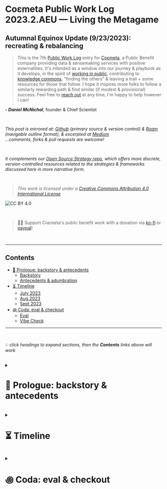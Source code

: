 # Coεmeta Public Work Log 2023.2.AEU — Living the Metagame <!-- omit in toc -->

## Autumnal Equinox Update (9/23/2023): recreating & rebalancing    <!-- omit in toc -->

> This is the 7th [Public Work Log](https://github.com/coemeta/public-work-log/) entry for [Coεmeta](https://coemeta.xyz/), a Public Benefit company providing data & sensemaking services with positive externalities. It's intended as a window into our journey & playbook as it develops, in the spirit of [working in public](https://nesslabs.com/work-in-public), contributing to [knowledge commons](https://en.wikipedia.org/wiki/Knowledge_commons), "finding the others" & leaving a trail + some resources for those that follow. I hope it inspires more folks to follow a similarly rewarding path & find similar (if modest & provisional) success. Feel free to [reach out](mailto:daniel@coemeta.com) at any time, I'm happy to help however I can!  

_**- Daniel McNichol**_, founder & Chief Scientist

<br>

_This post is mirrored at: [Github](https://github.com/coemeta/public-work-log) (primary source & version control) & [Roam](https://roamresearch.com/#/app/coemeta/page/CfFHmLnmj) (navigable outline format), & excerpted at [Medium](https://medium.com/coemeta/)_  
_...comments, forks & pull requests are welcome!_

<br>  

_It complements our [Open Source Strategy repo](https://github.com/coemeta/open-source-strategy), which offers more discrete, version-controlled resources related to the strategies & frameworks discussed here in more narrative form._

<br>

> _This work is licensed under a [Creative Commons Attribution 4.0 International License](http://creativecommons.org/licenses/by/4.0/)_

![CC BY 4.0](https://camo.githubusercontent.com/72af7c8e70a45c471163e803748d0338b3b2b52f6b040804e549e4163de72a58/68747470733a2f2f692e6372656174697665636f6d6d6f6e732e6f72672f6c2f62792f342e302f38387833312e706e67)  

<br>

> 🙏🏼 Support Coεmeta's public benefit work with a donation via [ko-fi](https://ko-fi.com/coemeta) or [paypal](https://www.paypal.com/donate/?hosted_button_id=7W4M66QGW3LT8)!  

<br>

---

## Contents
- [📜 Prologue: backstory \& antecedents](#-prologue-backstory--antecedents)
    - [Backstory](#backstory)
    - [Antecedents \& adumbration](#antecedents--adumbration)
- [⏳ Timeline](#-timeline)
    - [July 2023](#july-2023)
    - [Aug 2023](#aug-2023)
    - [Sept 2023](#sept-2023)
- [꩜ Coda: eval \& checkout](#-coda-eval--checkout)
    - [Eval](#eval)
    - [Vibe Check](#vibe-check)

---

<br>

💡 *click headings to expand sections, then the **Contents** links above will work*

<br>

<details>
<summary>

# 📜 Prologue: backstory & antecedents
</summary>

<details>
<summary>  

### Backstory
</summary>

**_Coεmeta_** is an attempt at an [infinite game](https://en.wikipedia.org/wiki/Finite_and_Infinite_Games). **The goal of infinite games is not to win, but to keep playing.**   

I consider this the _metagame_ (as opposed to endgame):    
>*a more **balanced**, **integrated**, **enriching** & **impactful** life in **greater community***

<br>

To pursue this metagame indefinitely (aka "infinitely"), I needed to reclaim some agency & autonomy in my work. So Coεmeta is also currently a [Pennsylvania Public Benefit LLC](https://coemeta.notion.site/coemeta/Co-meta-co-eh-meta-Data-Sensemaking-Services-9b764a49e7644703a64eda8f95084156#b97ace661ee84e81816b67d947ddbf53), serving as a vehicle for more traditional freelance & consulting work, as well as broader public-benefit oriented activities.   

<br>

> _(My longer-term vision for Coεmeta as a formal entity is something more like a _[worker-owned cooperative](https://institute.coop/what-worker-cooperative)_ or _[DAO](https://en.wikipedia.org/wiki/Decentralized_autonomous_organization)_ with shared collective ownership, or at least part of a federated network of _[mutual aid](https://en.wikipedia.org/wiki/Mutual_aid_%28organization_theory%29)_ & partnerships with other "self-sovereign"_ **ɛ** _groups or entities. This is part of the "in greater community" aspect of the metagame.)_   

<br>

So **Coεmeta is not exactly a traditional 'venture' or typical small business or startup etc**, but assumes some of those trappings for now. The [first log entry](2022.0.veu.md) recaps more of the motivations & considerations underlying all of this, & our [Open Source Strategy repo](https://github.com/coemeta/open-source-strategy) describes some of the strategic planning & wayfinding models used so far.     

<br>  

As elaborated throughout these artifacts, **public work & contributing to knowledge commons are core parts of the overall metagame strategy & ethos**. So these posts are part of that: figuring it out as I go, learning while doing, in public. This entry picks up where the previous left off. (The timing & titles of these entries should make the intended heliocentric publishing cadence clear.)   

<br>

ɛ NB: I'm generally skeptical of this terminology & its associations with neoliberal / libertarian fantasies of fully atomized "[sovereign individuals](https://www.radicalxchange.org/media/blog/sovereign-nonsense/)", but "independent" isn't quite adequate either.   

</details>

<br>   

<details>
<summary>   

### Antecedents & adumbration
</summary>   

This is the **2nd cycle of [Public Work Logs](https://github.com/coemeta/public-work-log)**, & the **3rd update of the cycle**. **[Last update](2023.1.msu.md)**, I [described](2023.1.msu.md#-timeline) **going off script on an indefinite car-life adventure**, **cashing in accrued lifestyle credit** & **reinvesting pasts harvests across a broader "8 capital" portfolio**. That adventure & rebalancing **continued throughout the summer & early fall, taking me all the way around the country**, with a target return date of late October.   

<br>

Similar to **[last autumn's update](2022.2.aeu.md)**, **vacation & real-world relations took precedence**, with **client work & life-admin logistics** consuming most remaining time & energy. But the other **[long-neglected pillars](2022.3.wsu.md#-prologue--epilogue-♻️-a-tldr) are not yet in ruins** — _in fact were obliquely bolstered_ — & are anyway mere **buttresses for the [metagame](#-prologue-backstory--antecedents)**, which this trip incarnated.   


</details>

</details>

<br>

<details>
<summary>  

# ⏳ Timeline
</summary>

_A brief timeline of relevant events, from the midsummer solstice of June 2023, to the autumn equinox of Sept 2023._   

_(see the full timeline to-date [here](https://roamresearch.com/#/app/coemeta/page/EkP-exB0L))_   

<br>  

<details>
<summary>  

### July 2023
</summary>

- **Set out cross country** after initial regional car camping trips 
  - <blockquote class="twitter-tweet"><p lang="en" dir="ltr">we&#39;re so back <a href="https://t.co/JbkIdEd5X2">pic.twitter.com/JbkIdEd5X2</a></p>&mdash; Daniel Coεmeta McNichol (@dnlmc) <a href="https://twitter.com/dnlmc/status/1683620005974343681?ref_src=twsrc%5Etfw">July 24, 2023</a></blockquote> <script async src="https://platform.twitter.com/widgets.js" charset="utf-8"></script>
  - ... first wave of road-weariness sets in 
    - <blockquote class="twitter-tweet"><p lang="en" dir="ltr">gm<br><br>im a lil tired <a href="https://t.co/yTmDh62fnl">pic.twitter.com/yTmDh62fnl</a></p>&mdash; Daniel Coεmeta McNichol (@dnlmc) <a href="https://twitter.com/dnlmc/status/1682034457514217479?ref_src=twsrc%5Etfw">July 20, 2023</a></blockquote> <script async src="https://platform.twitter.com/widgets.js" charset="utf-8"></script> 

- **Publish initial [kNotwork convos](https://www.youtube.com/@CoemetaLifecraft)** to [youtube](https://www.youtube.com/@CoemetaLifecraft) & [podcast](https://podcasters.spotify.com/pod/show/coemetalifecraft) feeds
  - <blockquote class="twitter-tweet"><p lang="en" dir="ltr">🪢 kNotwork session #1 🪢<a href="https://t.co/WxWhiLZXuL">https://t.co/WxWhiLZXuL</a></p>&mdash; Daniel Coεmeta McNichol (@dnlmc) <a href="https://twitter.com/dnlmc/status/1681379648704323586?ref_src=twsrc%5Etfw">July 18, 2023</a></blockquote> <script async src="https://platform.twitter.com/widgets.js" charset="utf-8"></script>
  - <blockquote class="twitter-tweet"><p lang="en" dir="ltr">𝓴𝓝𝓸𝓽𝔀𝓸𝓻𝓴 Sessions #2 | NO ONE WANTS TO DO KNOWLEDGE WORK w/ mad lad <a href="https://twitter.com/MangoZeus?ref_src=twsrc%5Etfw">@MangoZeus</a><br><br>aptly themed as i&#39;m back on forest time &amp; behind on fake email world housekeeping, but want to at least keep these full sessions streaming out. more to come!<br><br>🔗 below<a href="https://t.co/8qlexnrbm1">https://t.co/8qlexnrbm1</a> <a href="https://t.co/kOUUcyPWOf">pic.twitter.com/kOUUcyPWOf</a></p>&mdash; Daniel Coεmeta McNichol (@dnlmc) <a href="https://twitter.com/dnlmc/status/1684611165895131137?ref_src=twsrc%5Etfw">July 27, 2023</a></blockquote> <script async src="https://platform.twitter.com/widgets.js" charset="utf-8"></script>
  - ...& **elaborate kNotwork theory** a bit
    - <blockquote class="twitter-tweet"><p lang="und" dir="ltr"><a href="https://t.co/IN2dqb86sP">https://t.co/IN2dqb86sP</a></p>&mdash; Daniel Coεmeta McNichol (@dnlmc) <a href="https://twitter.com/dnlmc/status/1675946901663805454?ref_src=twsrc%5Etfw">February 4, 2023</a></blockquote>
    - <blockquote class="twitter-tweet"><p lang="en" dir="ltr">lets get concrete<br><br>here&#39;s an exemplar of state &amp; market intermediation (absorption &amp; dissolution) of peer-2-peer social ties &amp; interdependence<br><br>the US farm credit system institutionalized &amp; largely displaced p2p mutual banking practices, then outgrew &amp; left behind small producers <a href="https://t.co/d1htm5ESgg">pic.twitter.com/d1htm5ESgg</a></p>&mdash; Daniel Coεmeta McNichol (@dnlmc) <a href="https://twitter.com/dnlmc/status/1676973721150693378?ref_src=twsrc%5Etfw">July 6, 2023</a></blockquote> <script async src="https://platform.twitter.com/widgets.js" charset="utf-8"></script>

</details>

<details>
<summary>  

### Aug 2023
</summary>  

- **Moar travel & camping** 
  - <blockquote class="twitter-tweet"><p lang="en" dir="ltr">aaand we&#39;re back <a href="https://t.co/NqtagHCQGA">pic.twitter.com/NqtagHCQGA</a></p>&mdash; Daniel Coεmeta McNichol (@dnlmc) <a href="https://twitter.com/dnlmc/status/1691581322668519441?ref_src=twsrc%5Etfw">August 15, 2023</a></blockquote> <script async src="https://platform.twitter.com/widgets.js" charset="utf-8"></script>
  - <blockquote class="twitter-tweet"><p lang="en" dir="ltr">druidmode late night grind <a href="https://t.co/7ArdLs6MVC">pic.twitter.com/7ArdLs6MVC</a></p>&mdash; Daniel Coεmeta McNichol (@dnlmc) <a href="https://twitter.com/dnlmc/status/1692014570867409135?ref_src=twsrc%5Etfw">August 17, 2023</a></blockquote> <script async src="https://platform.twitter.com/widgets.js" charset="utf-8"></script>
  
  - ...moar weariness   
    - <blockquote class="twitter-tweet"><p lang="en" dir="ltr">thing about living on the road is there&#39;s about 3-5x more life admin overhead <br><br>(eating sleeping bathing logistics etc)<br><br>&amp; i hate life admin overhead</p>&mdash; Daniel Coεmeta McNichol (@dnlmc) <a href="https://twitter.com/dnlmc/status/1693840013300306233?ref_src=twsrc%5Etfw">August 22, 2023</a></blockquote> <script async src="https://platform.twitter.com/widgets.js" charset="utf-8"></script>

</details>  

<details>
<summary>  

### Sept 2023
</summary>

- **...& so on and so forth**

  - <blockquote class="twitter-tweet"><p lang="en" dir="ltr">unrealistic place <a href="https://t.co/Oeoks5iEj3">pic.twitter.com/Oeoks5iEj3</a></p>&mdash; Daniel Coεmeta McNichol (@dnlmc) <a href="https://twitter.com/dnlmc/status/1701675874222047727?ref_src=twsrc%5Etfw">September 12, 2023</a></blockquote> <script async src="https://platform.twitter.com/widgets.js" charset="utf-8"></script>

  - <blockquote class="twitter-tweet"><p lang="en" dir="ltr">we were, ever so briefly, back<br><br>but not enough signal to attend to responsibilities, so it&#39;s over<br><br>(omw to LA 😞) <a href="https://t.co/C3OogVxC4p">pic.twitter.com/C3OogVxC4p</a></p>&mdash; Daniel Coεmeta McNichol (@dnlmc) <a href="https://twitter.com/dnlmc/status/1701677750728417436?ref_src=twsrc%5Etfw">September 12, 2023</a></blockquote> <script async src="https://platform.twitter.com/widgets.js" charset="utf-8"></script>

  - <blockquote class="twitter-tweet"><p lang="en" dir="ltr">coast 2 coast gm <a href="https://t.co/xIivvF0kzW">https://t.co/xIivvF0kzW</a> <a href="https://t.co/zPguDPG2zq">pic.twitter.com/zPguDPG2zq</a></p>&mdash; Daniel Coεmeta McNichol (@dnlmc) <a href="https://twitter.com/dnlmc/status/1703855100228485179?ref_src=twsrc%5Etfw">September 18, 2023</a></blockquote> <script async src="https://platform.twitter.com/widgets.js" charset="utf-8"></script>

  - <blockquote class="twitter-tweet"><p lang="en" dir="ltr">ga<br><br>today&#39;s office <a href="https://t.co/nVgzhnYFw8">pic.twitter.com/nVgzhnYFw8</a></p>&mdash; Daniel Coεmeta McNichol (@dnlmc) <a href="https://twitter.com/dnlmc/status/1704623102695710828?ref_src=twsrc%5Etfw">September 20, 2023</a></blockquote> <script async src="https://platform.twitter.com/widgets.js" charset="utf-8"></script>

</details>

</details>

<br>

<details> 
<summary>

# ꩜ Coda: eval & checkout
</summary>  

<details>
<summary>

### Eval 
</summary>

The raw accounting feels [even more empty than usual here](2023.2.aeu.md#-coda-eval--checkout), but as is tradition:
  - ![Coεmeta Time Tracking Autumn 2023](https://raw.githubusercontent.com/coemeta/public-work-log/main/media/2023.2.aeu/time_tracking.png)
      - __I **succeeded in [working less & vibing more](2023.1.msu.md#-timeline)**, & for the most part **became [more at ease with hyperopic balance](2023.1.msu.md#-coda-eval--checkout)**__ 
  - ![Coεmeta Metrics Autumn 2023](https://raw.githubusercontent.com/coemeta/public-work-log/main/media/2023.2.aeu/metrics.png)
      - __(is this 🦋 degrowth)__
  - ![Coεmeta OKRs Autumn 2023](https://raw.githubusercontent.com/coemeta/public-work-log/main/media/2023.2.aeu/okrs.png)

</details>

<details> 
<summary>   

### Vibe Check
</summary>  

& as for the vibes ...same as [last time](2023.1.msu.md#-coda-eval--checkout), just more:

  - **Immaculate as ever**
  - _...the path feels truer by the day, & my gratitude & appreciation grows in turn_

I'm still consciously **cashing in on lifestyle credit accrued during [last cycle's overload & burnout](2023.0.veu.md#-coda-eval--checkout)**, & know that **[hyperopic rebalancing](#-prologue-backstory--antecedents)** will come calling again. This is **living the [metagame](#-prologue-backstory--antecedents) in all its [infinitude](#-prologue-backstory--antecedents)**.

</details>  

</details>